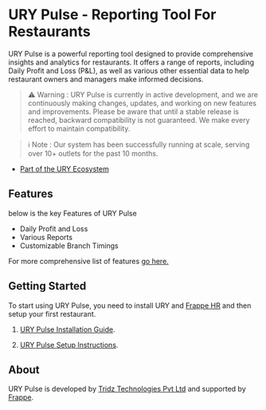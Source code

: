 # URY Pulse - Reporting Tool For Restaurants

URY Pulse is a powerful reporting tool designed to provide comprehensive insights and analytics for restaurants. It offers a range of reports, including Daily Profit and Loss (P&L), as well as various other essential data to help restaurant owners and managers make informed decisions.

> :warning: Warning : 
> URY Pulse is currently in active development, and we are continuously making changes, updates, and working on new features and improvements. Please be aware that until a stable release is reached, backward compatibility is not guaranteed. We make every effort to maintain compatibility.

> :information_source: Note :
> Our system has been successfully running at scale, serving over 10+ outlets for the past 10 months.

 - [Part of the URY Ecosystem](https://github.com/ury-erp/ury#readme)



## Features

below is the key Features of URY Pulse

- Daily Profit and Loss
- Various Reports
- Customizable Branch Timings


For more comprehensive list of features [go here.](FEATURES.md)


## Getting Started

To start using URY Pulse, you need to install URY and [Frappe HR](https://github.com/frappe/hrms#installation) and then setup your first restaurant.

1. [URY Pulse Installation Guide](INSTALL.md).

2. [URY Pulse Setup Instructions](SETUP.md).



## About

URY Pulse is developed by [Tridz Technologies Pvt Ltd](https://tridz.com) and supported by [Frappe](http://frappe.io).
